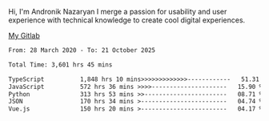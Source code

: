 Hi, I'm Andronik Nazaryan
I merge a passion for usability and user experience with technical knowledge to create cool digital experiences.

[My Gitlab](https://gitlab.com/anridev24)

<!--START_SECTION:waka-->

```txt
From: 28 March 2020 - To: 21 October 2025

Total Time: 3,601 hrs 45 mins

TypeScript          1,848 hrs 10 mins>>>>>>>>>>>>>------------   51.31 %
JavaScript          572 hrs 36 mins >>>>---------------------   15.90 %
Python              313 hrs 53 mins >>-----------------------   08.71 %
JSON                170 hrs 34 mins >------------------------   04.74 %
Vue.js              150 hrs 20 mins >------------------------   04.17 %
```

<!--END_SECTION:waka-->
